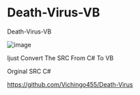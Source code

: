 # Death-Virus-VB
Death-Virus-VB

![image](https://user-images.githubusercontent.com/74623428/177017310-1ba341d7-d0be-4735-9f86-d1b9174baf29.png)

Ijust Convert The SRC From C# To VB

Orginal SRC C#

https://github.com/Vichingo455/Death-Virus
